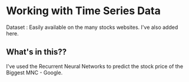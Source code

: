 # Working with Time Series Data

Dataset : Easily available on the many stocks websites. I've also added here.

## What's in this??
I've used the Recurrent Neural Networks to predict the stock price of the Biggest MNC - Google.
